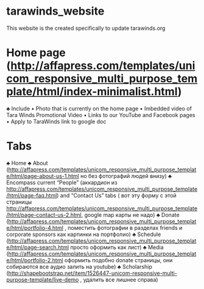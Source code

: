 # tarawinds_website
This website is the created specifically to update tarawinds.org


# Home page (http://affapress.com/templates/unicom_responsive_multi_purpose_template/html/index-minimalist.html)
♣	Include
•	Photo that is currently on the home page
•	Imbedded video of Tara Winds Promotional Video
•	Links to our YouTube and Facebook pages
•	Apply to TaraWinds link to google doc

# Tabs
♣	Home
♣	About (http://affapress.com/templates/unicom_responsive_multi_purpose_template/html/page-about-us-1.html но без фотографий людей внизу)
♣	Encompass current “People” (аккардион из http://affapress.com/templates/unicom_responsive_multi_purpose_template/html/page-faq.html) and “Contact Us” tabs ( вот эту форму
с этой страницы http://affapress.com/templates/unicom_responsive_multi_purpose_template/html/page-contact-us-2.html, google map карты не надо)
♣	Donate (http://affapress.com/templates/unicom_responsive_multi_purpose_template/html/portfolio-4.html ,  поместить фотографии в разделах friends и corporate sponsors как картинки на портфолио)
♣	Schedule (http://affapress.com/templates/unicom_responsive_multi_purpose_template/html/page-search.html  просто оформить как лист)
♣	Media (http://affapress.com/templates/unicom_responsive_multi_purpose_template/html/portfolio-2.html оформить подобно donate страницы, они собираются все аудио залить на youtube)
♣	Scholarship (http://shapebootstrap.net/item/1526447-unicom-responsive-multi-purpose-template/live-demo , удалить все лишнее справа)

